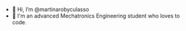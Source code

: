 - 👋 Hi, I’m @martinarobyculasso
- 📕 I'm an advanced Mechatronics Engineering student who loves to code.

<!---
martinarobyculasso/martinarobyculasso is a ✨ special ✨ repository because its `README.md` (this file) appears on your GitHub profile.
You can click the Preview link to take a look at your changes.
--->
